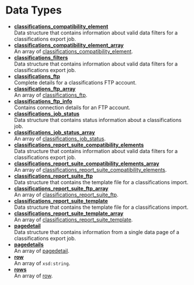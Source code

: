 # Data Types

 

- **[classifications_compatibility_element](../data_types/r_classifications_compatibility_element.md)**  
 Data structure that contains information about valid data filters for a classifications export job.
- **[classifications_compatibility_element_array](../data_types/r_classifications_compatibility_element_array.md)**  
 An array of [classifications_compatibility_element](r_classifications_compatibility_element.md#). 
- **[classifications_filters](../data_types/r_classifications_filters.md)**  
 Data structure that contains information about valid data filters for a classifications export job.
- **[classifications_ftp](../data_types/r_classifications_ftp.md)**  
 Complete details for a classifications FTP account.
- **[classifications_ftp_array](../data_types/r_classifications_ftp_array.md)**  
 An array of [classifications_ftp](r_classifications_ftp.md#).
- **[classifications_ftp_info](../data_types/r_classifications_ftp_info.md)**  
 Contains connection details for an FTP account.
- **[classifications_job_status](../data_types/r_classifications_job_status.md)**  
 Data structure that contains status information about a classifications job.
- **[classifications_job_status_array](../data_types/r_classifications_job_status_array.md)**  
 An array of [classifications_job_status](r_classifications_job_status.md#).
- **[classifications_report_suite_compatibility_elements](../data_types/r_classifications_report_suite_compatibility_elements.md)**  
 Data structure that contains information about valid data filters for a classifications export job.
- **[classifications_report_suite_compatibility_elements_array](../data_types/r_classifications_report_suite_compatibility_elements_array.md)**  
 An array of [classifications_report_suite_compatibility_elements](r_classifications_report_suite_compatibility_elements.md#).
- **[classifications_report_suite_ftp](../data_types/r_classifications_report_suite_ftp.md)**  
 Data structure that contains the template file for a classifications import.
- **[classifications_report_suite_ftp_array](../data_types/r_classifications_report_suite_ftp_array.md)**  
 An array of [classifications_report_suite_ftp](r_classifications_report_suite_ftp.md#).
- **[classifications_report_suite_template](../data_types/r_classifications_report_suite_template.md)**  
 Data structure that contains the template file for a classifications import.
- **[classifications_report_suite_template_array](../data_types/r_classifications_report_suite_template_array.md)**  
 An array of [classifications_report_suite_template](r_classifications_report_suite_template.md#).
- **[pagedetail](../data_types/r_pagedetail.md)**  
 Data structure that contains information from a single data page of a classifications export job.
- **[pagedetails](../data_types/r_pagedetails.md)**  
 An array of [pagedetail](r_pagedetail.md#).
- **[row](../data_types/r_row.md)**  
 An array of `xsd:string`.
- **[rows](../data_types/r_rows.md)**  
 An array of [row](r_row.md#).

